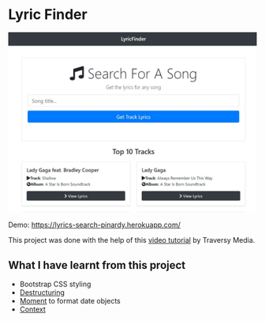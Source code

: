 # Lyric Finder

<img src="https://raw.githubusercontent.com/pinardy/lyrics-search/master/lyricfinderhomepage.JPG?token=AP2W62tU9y3x3bVug8PXVrDOhhW54hKlks5bzC6gwA%3D%3D" width="600" title="Lyric Finder">


Demo: https://lyrics-search-pinardy.herokuapp.com/ 

This project was done with the help of this [video tutorial](https://www.youtube.com/watch?v=NDEt0KdDbhk&index=1&list=PLillGF-RfqbaxgxkKgKk1XlJAVCX31xRI) by Traversy Media. <br>

## What I have learnt from this project

- Bootstrap CSS styling
- [Destructuring](https://rangle-io.gitbooks.io/react-training/content/book/es6_constructs/destructuring.html)
- [Moment](https://www.npmjs.com/package/react-moment) to format date objects 
- [Context](https://reactjs.org/docs/context.html) 




